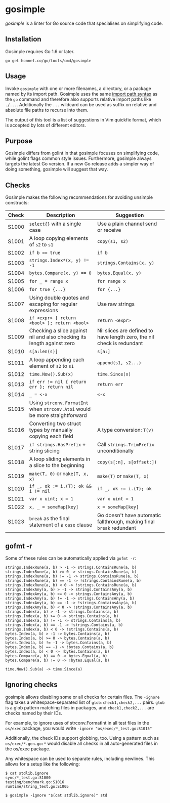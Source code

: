 # gosimple

_gosimple_ is a linter for Go source code that specialises on
simplifying code.

## Installation

Gosimple requires Go 1.6 or later.

    go get honnef.co/go/tools/cmd/gosimple

## Usage

Invoke `gosimple` with one or more filenames, a directory, or a package named
by its import path. Gosimple uses the same
[import path syntax](https://golang.org/cmd/go/#hdr-Import_path_syntax) as
the `go` command and therefore
also supports relative import paths like `./...`. Additionally the `...`
wildcard can be used as suffix on relative and absolute file paths to recurse
into them.

The output of this tool is a list of suggestions in Vim quickfix format,
which is accepted by lots of different editors.

## Purpose

Gosimple differs from golint in that gosimple focuses on simplifying
code, while golint flags common style issues. Furthermore, gosimple
always targets the latest Go version. If a new Go release adds a
simpler way of doing something, gosimple will suggest that way.

## Checks

Gosimple makes the following recommendations for avoiding unsimple
constructs:

| Check | Description                                                                 | Suggestion                                                             |
|-------|-----------------------------------------------------------------------------|------------------------------------------------------------------------|
| S1000 | `select{}` with a single case                                               | Use a plain channel send or receive                                    |
| S1001 | A loop copying elements of `s2` to `s1`                                     | `copy(s1, s2)`                                                         |
| S1002 | `if b == true`                                                              | `if b`                                                                 |
| S1003 | `strings.Index*(x, y) != -1`                                                | `strings.Contains(x, y)`                                               |
| S1004 | `bytes.Compare(x, y) == 0`                                                  | `bytes.Equal(x, y)`                                                    |
| S1005 | `for _ = range x`                                                           | `for range x`                                                          |
| S1006 | `for true {...}`                                                            | `for {...}`                                                            |
| S1007 | Using double quotes and escaping for regular expressions                    | Use raw strings                                                        |
| S1008 | `if <expr> { return <bool> }; return <bool>`                                | `return <expr>`                                                        |
| S1009 | Checking a slice against nil and also checking its length against zero      | Nil slices are defined to have length zero, the nil check is redundant |
| S1010 | `s[a:len(s)]`                                                               | `s[a:]`                                                                |
| S1011 | A loop appending each element of `s2` to `s1`                               | `append(s1, s2...)`                                                    |
| S1012 | `time.Now().Sub(x)`                                                         | `time.Since(x)`                                                        |
| S1013 | `if err != nil { return err }; return nil`                                  | `return err`                                                           |
| S1014 | `_ = <-x`                                                                   | `<-x`                                                                  |
| S1015 | Using `strconv.FormatInt` when `strconv.Atoi` would be more straightforward |                                                                        |
| S1016 | Converting two struct types by manually copying each field                  | A type conversion: `T(v)`                                              |
| S1017 | `if strings.HasPrefix` + string slicing                                     | Call `strings.TrimPrefix` unconditionally                              |
| S1018 | A loop sliding elements in a slice to the beginning                         | `copy(s[:n], s[offset:])`                                              |
| S1019 | `make(T, 0)` or `make(T, x, x)`                                             | `make(T)` or `make(T, x)`                                              |
| S1020 | `if _, ok := i.(T); ok && i != nil`                                         | `if _, ok := i.(T); ok`                                                |
| S1021 | `var x uint; x = 1`                                                         | `var x uint = 1`                                                       |
| S1022 | `x, _ = someMap[key]`                                                       | `x = someMap[key]`                                                     |
| S1023 | `break` as the final statement of a `case` clause                           | Go doesn't have automatic fallthrough, making final `break` redundant  |

## gofmt -r

Some of these rules can be automatically applied via `gofmt -r`:

```
strings.IndexRune(a, b) > -1 -> strings.ContainsRune(a, b)
strings.IndexRune(a, b) >= 0 -> strings.ContainsRune(a, b)
strings.IndexRune(a, b) != -1 -> strings.ContainsRune(a, b)
strings.IndexRune(a, b) == -1 -> !strings.ContainsRune(a, b)
strings.IndexRune(a, b) < 0 -> !strings.ContainsRune(a, b)
strings.IndexAny(a, b) > -1 -> strings.ContainsAny(a, b)
strings.IndexAny(a, b) >= 0 -> strings.ContainsAny(a, b)
strings.IndexAny(a, b) != -1 -> strings.ContainsAny(a, b)
strings.IndexAny(a, b) == -1 -> !strings.ContainsAny(a, b)
strings.IndexAny(a, b) < 0 -> !strings.ContainsAny(a, b)
strings.Index(a, b) > -1 -> strings.Contains(a, b)
strings.Index(a, b) >= 0 -> strings.Contains(a, b)
strings.Index(a, b) != -1 -> strings.Contains(a, b)
strings.Index(a, b) == -1 -> !strings.Contains(a, b)
strings.Index(a, b) < 0 -> !strings.Contains(a, b)
bytes.Index(a, b) > -1 -> bytes.Contains(a, b)
bytes.Index(a, b) >= 0 -> bytes.Contains(a, b)
bytes.Index(a, b) != -1 -> bytes.Contains(a, b)
bytes.Index(a, b) == -1 -> !bytes.Contains(a, b)
bytes.Index(a, b) < 0 -> !bytes.Contains(a, b)
bytes.Compare(a, b) == 0 -> bytes.Equal(a, b)
bytes.Compare(a, b) != 0 -> !bytes.Equal(a, b)

time.Now().Sub(a) -> time.Since(a)
```

## Ignoring checks

gosimple allows disabling some or all checks for certain files. The
`-ignore` flag takes a whitespace-separated list of
`glob:check1,check2,...` pairs. `glob` is a glob pattern matching
files in packages, and `check1,check2,...` are checks named by their
IDs.

For example, to ignore uses of strconv.FormatInt in all test files in the
`os/exec` package, you would write `-ignore
"os/exec/*_test.go:S1015"`

Additionally, the check IDs support globbing, too. Using a pattern
such as `os/exec/*.gen.go:*` would disable all checks in all
auto-generated files in the os/exec package.

Any whitespace can be used to separate rules, including newlines. This
allows for a setup like the following:

```
$ cat stdlib.ignore
sync/*_test.go:S1000
testing/benchmark.go:S1016
runtime/string_test.go:S1005

$ gosimple -ignore "$(cat stdlib.ignore)" std
```
